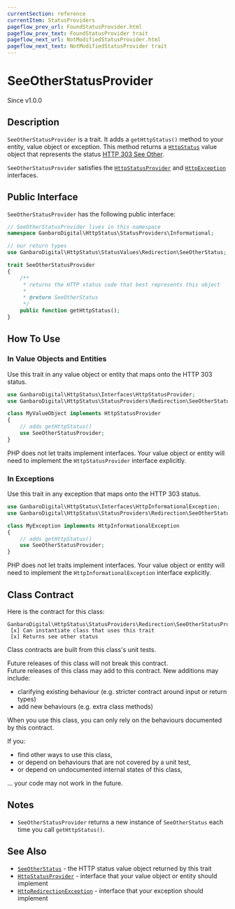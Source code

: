 ```yaml
---
currentSection: reference
currentItem: StatusProviders
pageflow_prev_url: FoundStatusProvider.html
pageflow_prev_text: FoundStatusProvider trait
pageflow_next_url: NotModifiedStatusProvider.html
pageflow_next_text: NotModifiedStatusProvider trait
---
```


# SeeOtherStatusProvider

<div class="callout info">
Since v1.0.0
</div>

## Description

`SeeOtherStatusProvider` is a trait. It adds a `getHttpStatus()` method to your entity, value object or exception. This method returns a [`HttpStatus`](../Interfaces/HttpStatus.html) value object that represents the status [HTTP 303 See Other](../StatusValues/SeeOtherStatus.html).

`SeeOtherStatusProvider` satisfies the [`HttpStatusProvider`](../Interfaces/HttpStatusProvider.html) and [`HttpException`](../Interfaces/HttpException) interfaces.

## Public Interface

`SeeOtherStatusProvider` has the following public interface:

```php
// SeeOtherStatusProvider lives in this namespace
namespace GanbaroDigital\HttpStatus\StatusProviders\Informational;

// our return types
use GanbaroDigital\HttpStatus\StatusValues\Redirection\SeeOtherStatus;

trait SeeOtherStatusProvider
{
    /**
     * returns the HTTP status code that best represents this object
     *
     * @return SeeOtherStatus
     */
    public function getHttpStatus();
}
```

## How To Use

### In Value Objects and Entities

Use this trait in any value object or entity that maps onto the HTTP 303 status.

```php
use GanbaroDigital\HttpStatus\Interfaces\HttpStatusProvider;
use GanbaroDigital\HttpStatus\StatusProviders\Redirection\SeeOtherStatusProvider;

class MyValueObject implements HttpStatusProvider
{
    // adds getHttpStatus()
    use SeeOtherStatusProvider;
}
```

PHP does not let traits implement interfaces. Your value object or entity will need to implement the `HttpStatusProvider` interface explicitly.

### In Exceptions

Use this trait in any exception that maps onto the HTTP 303 status.

```php
use GanbaroDigital\HttpStatus\Interfaces\HttpInformationalException;
use GanbaroDigital\HttpStatus\StatusProviders\Redirection\SeeOtherStatusProvider;

class MyException implements HttpInformationalException
{
    // adds getHttpStatus()
    use SeeOtherStatusProvider;
}
```

PHP does not let traits implement interfaces. Your value object or entity will need to implement the `HttpInformationalException` interface explicitly.

## Class Contract

Here is the contract for this class:

    GanbaroDigital\HttpStatus\StatusProviders\Redirection\SeeOtherStatusProvider
     [x] Can instantiate class that uses this trait
     [x] Returns see other status

Class contracts are built from this class's unit tests.

<div class="callout success">
Future releases of this class will not break this contract.
</div>

<div class="callout info" markdown="1">
Future releases of this class may add to this contract. New additions may include:

* clarifying existing behaviour (e.g. stricter contract around input or return types)
* add new behaviours (e.g. extra class methods)
</div>

<div class="callout warning" markdown="1">
When you use this class, you can only rely on the behaviours documented by this contract.

If you:

* find other ways to use this class,
* or depend on behaviours that are not covered by a unit test,
* or depend on undocumented internal states of this class,

... your code may not work in the future.
</div>

## Notes

* `SeeOtherStatusProvider` returns a new instance of `SeeOtherStatus` each time you call `getHttpStatus()`.

## See Also

* [`SeeOtherStatus`](../StatusValues/SeeOtherStatus.html) - the HTTP status value object returned by this trait
* [`HttpStatusProvider`](../Interfaces/HttpStatusProvider.html) - interface that your value object or entity should implement
* [`HttpRedirectionException`](../Interfaces/HttpRedirectionException.html) - interface that your exception should implement
